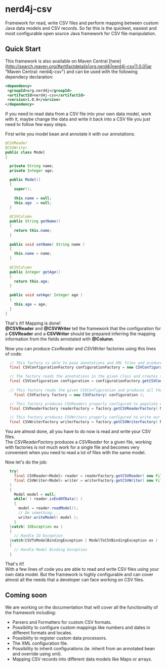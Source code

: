 # nerd4j-csv
Framework for read, write CSV files and perform mapping between custom Java data models and CSV records.
So far this is the quickest, easiest and most configurable open source Java framework for CSV file manipulation.

## Quick Start

This framework is also available on Maven Central [here] (http://search.maven.org/#artifactdetails|org.nerd4j|nerd4j-csv|1.0.0|jar "Maven Central: nerd4j-csv") and can be used with the following dependecy declaration:
```xml
<dependency>
 <groupId>org.nerd4j</groupId>
 <artifactId>nerd4j-csv</artifactId>
 <version>1.0.0</version>
</dependency>
```

If you need to read data from a CSV file into your own data model, work with it, maybe change the data and write it back into a CSV file you just need to follow few easy steps.

First write you model bean and annotate it with our annotations:
```java
@CSVReader
@CSVWriter
public class Model
{

  private String name;
  private Integer age;
  
  public Model()
  {
    super();
    
    this.name = null;
    this.age  = null;
  }
  
  @CSVColumn
  public String getName()
  {
    return this.name;
  }
  
  public void setName( String name )
  {
    this.name = name;
  }
  
  @CSVColumn
  public Integer getAge()
  {
    return this.age;
  }
  
  public void setAge( Integer age )
  {
    this.age = age;
  }
}
```

That's it!! Mapping is done!  
__@CSVReader__ and __@CSVWriter__ tell the framework that the configuration for a __CSVReader__ and a __CSVWriter__ should be prepared inferring the mapping information from the fields annotated with __@Column__.

Now you can produce _CsvReader_ and _CSVWriter_ factories using this lines of code:

```java
  // This factory is able to pase annotations and XML files and produce a CSVConfiguration.
  final CSVConfigurationFactory configurationFactory = new CSVConfigurationFactory();

  // The factory reads the annotations in the given class and creates the related CSVConfiguration.
  final CSVConfiguration configuration = configurationFactory.getCSVConfiguration( Model.class );
	
  // This factory reads the given CSVConfiguration and produces all the objects we need.
	final CSVFactory factory = new CSVFactory( configuration );

  // This factory produces CSVReaders properly configured to populate our model.
  final CSVReaderFactory readerFactory = factory.getCSVReaderFactory( Model.class.getCanonicalName() );

  // This factory produces CSVWriters properly configured to write our model into a CSV record.
  final CSVWriterFactory writerFactory = factory.getCSVWriterFactory( Model.class.getCanonicalName() );
```

You are almost done, all you have to do now is read and write your CSV files.  
The _CSVReaderFactory_ produces a _CSVReader_ for a given file, working with factories is not much work for a single file and becomes very convenient when you need to read a lot of files with the same model.

Now let's do the job:
```java
  try( 
    final CSVReader<Model> reader = readerFactory.getCSVReader( new File("source.csv") );
    final CSVWriter<Model> writer = writerFactory.getCSVWriter( new File("target.csv") );
  )
  {
    Model model = null;
    while( ! reader.isEndOfData() )
    {
      model = reader.readModel();
      // Do something....
      writer.writeModel( model );
    }
  }catch( IOException ex )
  {
    // Handle IO Exception
  }catch(CSVToModelBindingException | ModelToCSVBindingException ex )
  {
    // Handle Model Binding Exception
  }
```

That's it!!  
With a few lines of code you are able to read and write CSV files using your own data model.
But the framework is highly configurable and can cover almost all the needs that a developer can face working on CSV files.

## Coming soon
We are working on the documentation that will cover all the functionality of the framework including:
* Parsers and Formatters for custom CSV formats.
* Possibility to configure custom mappings like numbers and dates in different formats and locales.
* Possibility to register custom data processors.
* The XML configuration file.
* Possibility to inherit configurations (ie. inherit from an annotated bean and override using xml).
* Mapping CSV records into different data models like Maps or arrays.
